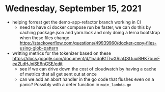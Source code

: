 # Wednesday, September 15, 2021
* helping forrest get the demo-app-refactor branch working in CI
  * need to have ci docker compose run be faster, we can do this by caching package.json and yarn.lock and only doing a lerna bootstrap when these files change https://stackoverflow.com/questions/49939960/docker-copy-files-using-glob-pattern
* writting metrics for the tokenizer based on these https://docs.google.com/document/d/1nadqB1TlwXRiaQSUuuiBHK7buvFea2LdHJniSE6nGSE/edit
  * see if we can drive down the cost of cloudwatch by having a cache of metrics that all get sent out at once
  * can we add an abort handler in the go code that flushes even on a panic? Possibly with a defer function in `main_lambda.go`
